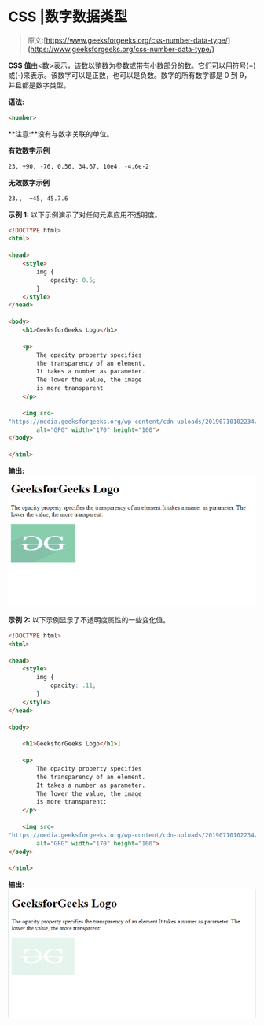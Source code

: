 # CSS |数字数据类型

> 原文:[https://www.geeksforgeeks.org/css-number-data-type/](https://www.geeksforgeeks.org/css-number-data-type/)

**CSS 值**由<数>表示，该数以整数为参数或带有小数部分的数。它们可以用符号(+)或(-)来表示。该数字可以是正数，也可以是负数。数字的所有数字都是 0 到 9，并且都是数字类型。

**语法:**

```html
<number>
```

**注意:**没有与数字关联的单位。

**有效数字示例**

```html
23, +90, -76, 0.56, 34.67, 10e4, -4.6e-2
```

**无效数字示例**

```html
23., -+45, 45.7.6
```

**示例 1:** 以下示例演示了对任何元素应用不透明度。

```html
<!DOCTYPE html>
<html>

<head>
    <style>
        img {
            opacity: 0.5;
        }
    </style>
</head>

<body>
    <h1>GeeksforGeeks Logo</h1>

    <p>
        The opacity property specifies 
        the transparency of an element.
        It takes a number as parameter.
        The lower the value, the image 
        is more transparent 
    </p>

    <img src=
"https://media.geeksforgeeks.org/wp-content/cdn-uploads/20190710102234/download3.png"
        alt="GFG" width="170" height="100">
</body>

</html>
```

**输出:**
![](img/956c69b8d8487b9693f8d44c4a7da873.png)

**示例 2:** 以下示例显示了不透明度属性的一些变化值。

```html
<!DOCTYPE html>
<html>

<head>
    <style>
        img {
            opacity: .11;
        }
    </style>
</head>

<body>

    <h1>GeeksforGeeks Logo</h1>]

    <p>
        The opacity property specifies 
        the transparency of an element.
        It takes a number as parameter.
        The lower the value, the image 
        is more transparent:
    </p>

    <img src=
"https://media.geeksforgeeks.org/wp-content/cdn-uploads/20190710102234/download3.png"
        alt="GFG" width="170" height="100">
</body>

</html>
```

**输出:**
![](img/e06d7565b7dea9786ab4e45908809267.png)